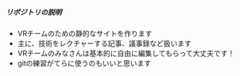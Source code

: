 ##### リポジトリの説明
- VRチームのための静的なサイトを作ります
- 主に、技術をレクチャーする記事、議事録など扱います
- VRチームのみなさんは基本的に自由に編集してもらって大丈夫です！
- gitの練習がてらに使うのもいいと思います
